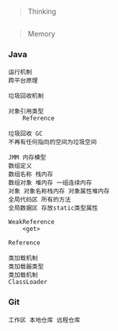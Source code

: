 > Thinking

```

```

> Memory

### Java

```
运行机制
跨平台原理

垃圾回收机制

对象引用类型
    Reference

垃圾回收 GC
不再有任何指向的空间为垃圾空间

JMM 内存模型
数组定义
数组名称 栈内存
数组对象 堆内存 一组连续内存
对象 对象名称栈内存 对象属性堆内存
全局代码区 所有的方法
全局数据区 存放static类型属性

WeakReference
	<get>

Reference

类加载机制
类加载器类型
类加载机制
ClassLoader
```

### Git

```
工作区 本地仓库 远程仓库
```


